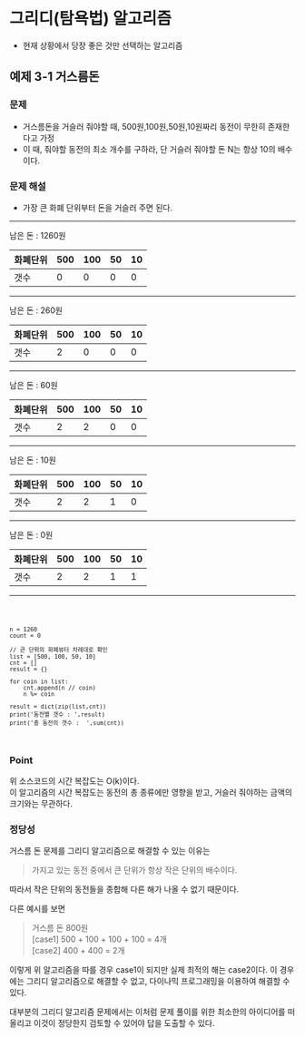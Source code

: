 # 그리디(탐욕법) 알고리즘

- 현재 상황에서 당장 좋은 것만 선택하는 알고리즘

## 예제 3-1 거스름돈

### 문제
- 거스름돈을 거슬러 줘야할 때, 500원,100원,50원,10원짜리 동전이 무한히 존재한다고 가정
- 이 때, 줘야할 동전의 최소 개수를 구하라, 단 거슬러 줘야할 돈 N는 항상 10의 배수이다.

### 문제 해설
- 가장 큰 화폐 단위부터 돈을 거슬러 주면 된다.
---
남은 돈 : 1260원

| 화폐단위 | 500   |100   |50   |10   |
|------|------|------|------|------|
|   갯수  | 0|0|0|0|

---

남은 돈 : 260원

| 화폐단위 | 500   |100   |50   |10   |
|------|------|------|------|------|
|   갯수  | 2|0|0|0|

---

남은 돈 : 60원

| 화폐단위 | 500   |100   |50   |10   |
|------|------|------|------|------|
|   갯수  | 2|2|0|0|
---

남은 돈 : 10원

| 화폐단위 | 500   |100   |50   |10   |
|------|------|------|------|------|
|   갯수  | 2|2|1|0|
---

남은 돈 : 0원

| 화폐단위 | 500   |100   |50   |10   |
|------|------|------|------|------|
|   갯수  | 2|2|1|1|
---
<code>

    n = 1260  
    count = 0  

    // 큰 단위의 화폐뷰터 차례대로 확인  
    list = [500, 100, 50, 10]
    cnt = []
    result = {}

    for coin in list:
        cnt.append(n // coin)
        n %= coin

    result = dict(zip(list,cnt))
    print('동전별 갯수 : ',result)
    print('총 동전의 갯수 :  ',sum(cnt))

</code>

### Point
위 소스코드의 시간 복잡도는 O(k)이다.  
이 알고리즘의 시간 복잡도는 동전의 총 종류에만 영향을 받고, 거슬러 줘야하는 금액의 크기와는 무관하다.

### 정당성
거스름 돈 문제를 그리디 알고리즘으로 해결할 수 있는 이유는 
> 가지고 있는 동전 중에서 큰 단위가 항상 작은 단위의 배수이다.  

따라서 작은 단위의 동전들을 종합해 다른 해가 나올 수 없기 때문이다.

다른 예시를 보면
> 거스름 돈 800원  
> [case1] 500 + 100 + 100 + 100 = 4개  
> [case2] 400 + 400 = 2개   

이렇게 위 알고리즘을 따를 경우 case1이 되지만 실제 최적의 해는 case2이다. 이 경우에는 그리디 알고리즘으로 해결할 수 없고, 다이나믹 프로그래밍을 이용하여 해결할 수 있다. 


대부분의 그리디 알고리즘 문제에서는 이처럼 문제 풀이를 위한 최소한의 아이디어를 떠올리고 이것이 정당한지 검토할 수 있어야 답을 도출할 수 있다.




